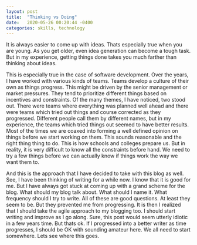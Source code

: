 ```yaml
---
layout: post
title:  "Thinking vs Doing"
date:   2020-05-26 00:20:44 -0400
categories: skills, technology
---
```

It is always easier to come up with ideas. Thats especially true when you are young. As you get older, even idea generation can become a tough task. But in my experience, getting things done takes you much farther than thinking about ideas. 

This is especially true in the case of software development. Over the years, I have worked with various kinds of teams. Teams develop a culture of their own as things progress. This might be driven by the senior management or market pressures. They tend to prioritize different things based on incentives and constraints. Of the many themes, I have noticed, two stood out. There were teams where everything was planned well ahead and there were teams which tried out things and course corrected as they progressed. Different people call them by different names, but in my experience, the teams which tried things out seemed to have better results. Most of the times we are coaxed into forming a well defined opinion on things before we start working on them. This sounds reasonable and the right thing thing to do. This is how schools and colleges prepare us. But in reality, it is very difficult to know all the constraints before hand. We need to try a few things before we can actually know if things work the way we want them to.

And this is the approach that I have decided to take with this blog as well. See, I have been thinking of writing for a while now. I know that it is good for me. But I have always got stuck at coming up with a grand scheme for the blog. What should my blog talk about. What should I name it. What frequency should I try to write. All of these are good questions. At least they seem to be. But they prevented me from progressing. It is then I realized that I should take the agile approach to my blogging too. I should start writing and improve as I go along. Sure, this post would seem utterly idiotic in a few years time. But thats ok. If I progressed into a better writer as time progresses, I should be OK with sounding amateur here. We all need to start somewhere. Lets see where this goes.

